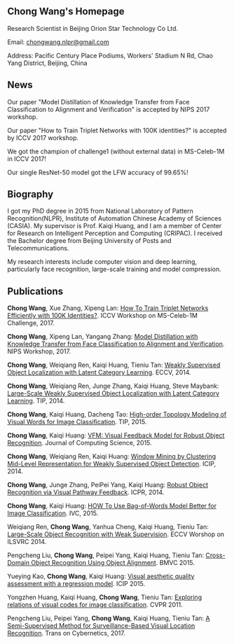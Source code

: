 ## Chong Wang's Homepage

Research Scientist in Beijing Orion Star Technology Co Ltd.

Email: chongwang.nlpr@gmail.com

Address: Pacific Century Place Podiums, Workers' Stadium N Rd, Chao Yang District, Beijing, China

## News
Our paper "Model Distillation of Knowledge Transfer from Face Classification to Alignment and Verification" is accepted by NIPS 2017 workshop.

Our paper "How to Train Triplet Networks with 100K identities?" is accepted by ICCV 2017 workshop.

We got the champion of challenge1 (without external data) in MS-Celeb-1M in ICCV 2017!

Our single ResNet-50 model got the LFW accuracy of 99.65%!

## Biography
I got my PhD degree in 2015 from National Laboratory of Pattern Recognition(NLPR), Institute of Automation Chinese Academy of Sciences (CASIA). My supervisor is Prof. Kaiqi Huang, and I am a member of Center for Research on Intelligent Perception and Computing (CRIPAC). I received the Bachelor degree from Beijing University of Posts and Telecommunications.

My research interests include computer vision and deep learning, particularly face recognition, large-scale training and model compression. 

## Publications

**Chong Wang**, Xue Zhang, Xipeng Lan: [How To Train Triplet Networks Efficiently with 100K Identities?](https://arxiv.org/abs/1709.02940). ICCV Workshop on MS-Celeb-1M Challenge, 2017.

**Chong Wang**, Xipeng Lan, Yangang Zhang: [Model Distillation with Knowledge Transfer from Face Classification to Alignment and Verification](https://arxiv.org/abs/1709.02929). NIPS Workshop, 2017.

**Chong Wang**, Weiqiang Ren, Kaiqi Huang, Tieniu Tan: [Weakly Supervised Object Localization with Latent Category Learning](https://link.springer.com/chapter/10.1007/978-3-319-10599-4_28). ECCV, 2014.

**Chong Wang**, Weiqiang Ren, Junge Zhang, Kaiqi Huang, Steve Maybank: [Large-Scale Weakly Supervised Object Localization with Latent Category Learning](http://ieeexplore.ieee.org/document/7021890/). TIP, 2014.

**Chong Wang**, Kaiqi Huang, Dacheng Tao: [High-order Topology Modeling of Visual Words for Image Classification](http://ieeexplore.ieee.org/document/7131491/). TIP, 2015.

**Chong Wang**, Kaiqi Huang: [VFM: Visual Feedback Model for Robust Object Recognition](https://link.springer.com/article/10.1007/s11390-015-1526-1). Journal of Computing Science, 2015.

**Chong Wang**, Weiqiang Ren, Kaiqi Huang: [Window Mining by Clustering Mid-Level Representation for Weakly Supervised Object Detection](http://ieeexplore.ieee.org/document/7025826/). ICIP, 2014.

**Chong Wang**, Junge Zhang, PeiPei Yang, Kaiqi Huang: [Robust Object Recognition via Visual Pathway Feedback](http://ieeexplore.ieee.org/document/6976824/). ICPR, 2014.

**Chong Wang**, Kaiqi Huang: [HOW To Use Bag-of-Words Model Better for Image Classification](http://www.sciencedirect.com/science/article/pii/S0262885614001693). IVC, 2015.

Weiqiang Ren, **Chong Wang**, Yanhua Cheng, Kaiqi Huang, Tieniu Tan: [Large-Scale Object Recognition with Weak Supervision](https://www.youtube.com/watch?v=FHKB7zIggmQ). ECCV Worshop on ILSVRC 2014.

Pengcheng Liu, **Chong Wang**, Peipei Yang, Kaiqi Huang, Tieniu Tan: [Cross-Domain Object Recognition Using Object Alignment](http://www.bmva.org/bmvc/2015/papers/paper066/index.html). BMVC 2015. 

Yueying Kao, **Chong Wang**, Kaiqi Huang: [Visual aesthetic quality assessment with a regression model](http://ieeexplore.ieee.org/document/7351067/). ICIP 2015.

Yongzhen Huang, Kaiqi Huang, **Chong Wang**, Tieniu Tan: [Exploring relations of visual codes for image classification](http://ieeexplore.ieee.org/abstract/document/5995655/). CVPR 2011.

Pengcheng Liu, Peipei Yang, **Chong Wang**, Kaiqi Huang, Tieniu Tan: [A Semi-Supervised Method for Surveillance-Based Visual Location Recognition](http://ieeexplore.ieee.org/document/7498648/). Trans on Cybernetics, 2017.




